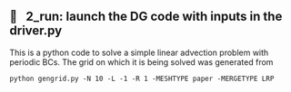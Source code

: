 ## 🧪 &nbsp; 2_run: launch the DG code with inputs in the driver.py 
This is a python code to solve a simple linear advection problem with periodic BCs.  The grid on which it is being solved was generated from

```
python gengrid.py -N 10 -L -1 -R 1 -MESHTYPE paper -MERGETYPE LRP
```
